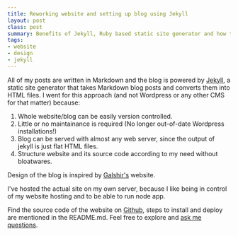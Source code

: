 ```yaml
---
title: Reworking website and setting up blog using Jekyll
layout: post
class: post
summary: Benefits of Jekyll, Ruby based static site generator and how to setup a blog using it.
tags:
- website
- design
- jekyll
---
```


All of my posts are written in Markdown and the blog is powered by [Jekyll](https://github.com/mojombo/jekyll), a static site generator that takes Markdown blog posts and converts them into HTML files. I went for this approach (and not Wordpress or any other CMS for that matter) because:

1.  Whole website/blog can be easily version controlled. 
2.  Little or no maintainance is required (No longer out-of-date Wordpress installations!)
3.  Blog can be served with almost any web server, since the output of jekyll is just flat HTML files. 
4.  Structure website and its source code according to my need without bloatwares.

Design of the blog is inspired by [Galshir's](https://galshir.com) website. 

I've hosted the actual site on my own server, because I like being in control of my website hosting and to be able to run node app. 

Find the source code of the website on [Github](https://github.com/varunest/varunest.com), steps to install and deploy are mentioned in the README.md.  Feel free to explore and [ask me questions](https://twitter.com/varunest).

